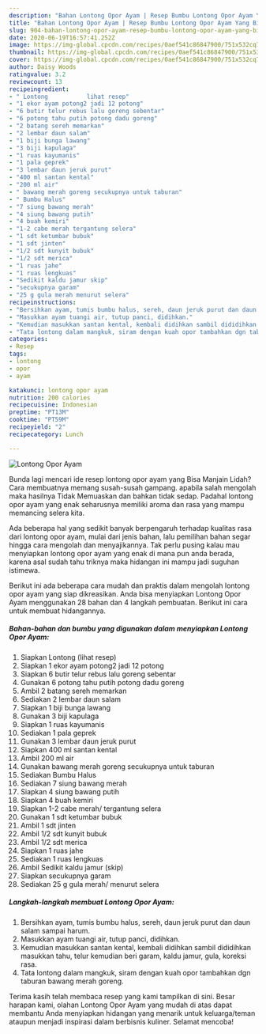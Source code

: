 ```yaml
---
description: "Bahan Lontong Opor Ayam | Resep Bumbu Lontong Opor Ayam Yang Bisa Manjain Lidah"
title: "Bahan Lontong Opor Ayam | Resep Bumbu Lontong Opor Ayam Yang Bisa Manjain Lidah"
slug: 904-bahan-lontong-opor-ayam-resep-bumbu-lontong-opor-ayam-yang-bisa-manjain-lidah
date: 2020-06-19T16:57:41.252Z
image: https://img-global.cpcdn.com/recipes/0aef541c86847900/751x532cq70/lontong-opor-ayam-foto-resep-utama.jpg
thumbnail: https://img-global.cpcdn.com/recipes/0aef541c86847900/751x532cq70/lontong-opor-ayam-foto-resep-utama.jpg
cover: https://img-global.cpcdn.com/recipes/0aef541c86847900/751x532cq70/lontong-opor-ayam-foto-resep-utama.jpg
author: Daisy Woods
ratingvalue: 3.2
reviewcount: 13
recipeingredient:
- " Lontong           lihat resep"
- "1 ekor ayam potong2 jadi 12 potong"
- "6 butir telur rebus lalu goreng sebentar"
- "6 potong tahu putih potong dadu goreng"
- "2 batang sereh memarkan"
- "2 lembar daun salam"
- "1 biji bunga lawang"
- "3 biji kapulaga"
- "1 ruas kayumanis"
- "1 pala geprek"
- "3 lembar daun jeruk purut"
- "400 ml santan kental"
- "200 ml air"
- " bawang merah goreng secukupnya untuk taburan"
- " Bumbu Halus"
- "7 siung bawang merah"
- "4 siung bawang putih"
- "4 buah kemiri"
- "1-2 cabe merah tergantung selera"
- "1 sdt ketumbar bubuk"
- "1 sdt jinten"
- "1/2 sdt kunyit bubuk"
- "1/2 sdt merica"
- "1 ruas jahe"
- "1 ruas lengkuas"
- "Sedikit kaldu jamur skip"
- "secukupnya garam"
- "25 g gula merah menurut selera"
recipeinstructions:
- "Bersihkan ayam, tumis bumbu halus, sereh, daun jeruk purut dan daun salam sampai harum."
- "Masukkan ayam tuangi air, tutup panci, didihkan."
- "Kemudian masukkan santan kental, kembali didihkan sambil dididihkan masukkan tahu, telur kemudian beri garam, kaldu jamur, gula, koreksi rasa."
- "Tata lontong dalam mangkuk, siram dengan kuah opor tambahkan dgn taburan bawang merah goreng."
categories:
- Resep
tags:
- lontong
- opor
- ayam

katakunci: lontong opor ayam 
nutrition: 200 calories
recipecuisine: Indonesian
preptime: "PT13M"
cooktime: "PT59M"
recipeyield: "2"
recipecategory: Lunch

---
```



![Lontong Opor Ayam](https://img-global.cpcdn.com/recipes/0aef541c86847900/751x532cq70/lontong-opor-ayam-foto-resep-utama.jpg)

Bunda lagi mencari ide resep lontong opor ayam yang Bisa Manjain Lidah? Cara membuatnya memang susah-susah gampang. apabila salah mengolah maka hasilnya Tidak Memuaskan dan bahkan tidak sedap. Padahal lontong opor ayam yang enak seharusnya memiliki aroma dan rasa yang mampu memancing selera kita.



Ada beberapa hal yang sedikit banyak berpengaruh terhadap kualitas rasa dari lontong opor ayam, mulai dari jenis bahan, lalu pemilihan bahan segar hingga cara mengolah dan menyajikannya. Tak perlu pusing kalau mau menyiapkan lontong opor ayam yang enak di mana pun anda berada, karena asal sudah tahu triknya maka hidangan ini mampu jadi suguhan istimewa.


Berikut ini ada beberapa cara mudah dan praktis dalam mengolah lontong opor ayam yang siap dikreasikan. Anda bisa menyiapkan Lontong Opor Ayam menggunakan 28 bahan dan 4 langkah pembuatan. Berikut ini cara untuk membuat hidangannya.

<!--inarticleads1-->

##### Bahan-bahan dan bumbu yang digunakan dalam menyiapkan Lontong Opor Ayam:

1. Siapkan  Lontong           (lihat resep)
1. Siapkan 1 ekor ayam potong2 jadi 12 potong
1. Siapkan 6 butir telur rebus lalu goreng sebentar
1. Gunakan 6 potong tahu putih potong dadu goreng
1. Ambil 2 batang sereh memarkan
1. Sediakan 2 lembar daun salam
1. Siapkan 1 biji bunga lawang
1. Gunakan 3 biji kapulaga
1. Siapkan 1 ruas kayumanis
1. Sediakan 1 pala geprek
1. Gunakan 3 lembar daun jeruk purut
1. Siapkan 400 ml santan kental
1. Ambil 200 ml air
1. Gunakan  bawang merah goreng secukupnya untuk taburan
1. Sediakan  Bumbu Halus
1. Sediakan 7 siung bawang merah
1. Siapkan 4 siung bawang putih
1. Siapkan 4 buah kemiri
1. Siapkan 1-2 cabe merah/ tergantung selera
1. Gunakan 1 sdt ketumbar bubuk
1. Ambil 1 sdt jinten
1. Ambil 1/2 sdt kunyit bubuk
1. Ambil 1/2 sdt merica
1. Siapkan 1 ruas jahe
1. Sediakan 1 ruas lengkuas
1. Ambil Sedikit kaldu jamur (skip)
1. Siapkan secukupnya garam
1. Sediakan 25 g gula merah/ menurut selera




<!--inarticleads2-->

##### Langkah-langkah membuat Lontong Opor Ayam:

1. Bersihkan ayam, tumis bumbu halus, sereh, daun jeruk purut dan daun salam sampai harum.
1. Masukkan ayam tuangi air, tutup panci, didihkan.
1. Kemudian masukkan santan kental, kembali didihkan sambil dididihkan masukkan tahu, telur kemudian beri garam, kaldu jamur, gula, koreksi rasa.
1. Tata lontong dalam mangkuk, siram dengan kuah opor tambahkan dgn taburan bawang merah goreng.




Terima kasih telah membaca resep yang kami tampilkan di sini. Besar harapan kami, olahan Lontong Opor Ayam yang mudah di atas dapat membantu Anda menyiapkan hidangan yang menarik untuk keluarga/teman ataupun menjadi inspirasi dalam berbisnis kuliner. Selamat mencoba!
